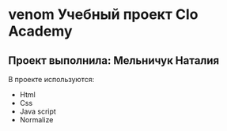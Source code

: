 # venom Учебный проект Clo Academy
## Проект выполнила: Мельничук Наталия

В проекте используются:
- Html
- Css
- Java script
- Normalize
